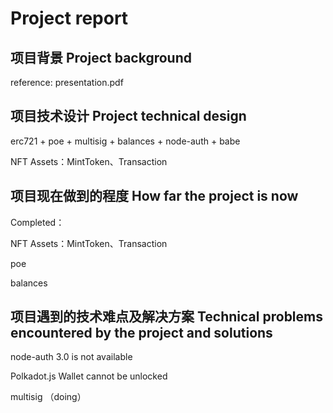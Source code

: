 
# Project report

## 项目背景 Project background

reference: presentation.pdf

## 项目技术设计 Project technical design

erc721 + poe + multisig + balances + node-auth + babe

NFT Assets：MintToken、Transaction 

## 项目现在做到的程度 How far the project is now

Completed：

NFT Assets：MintToken、Transaction 

poe

balances


## 项目遇到的技术难点及解决方案 Technical problems encountered by the project and solutions

node-auth 3.0 is not available

Polkadot.js Wallet cannot be unlocked

multisig （doing）


